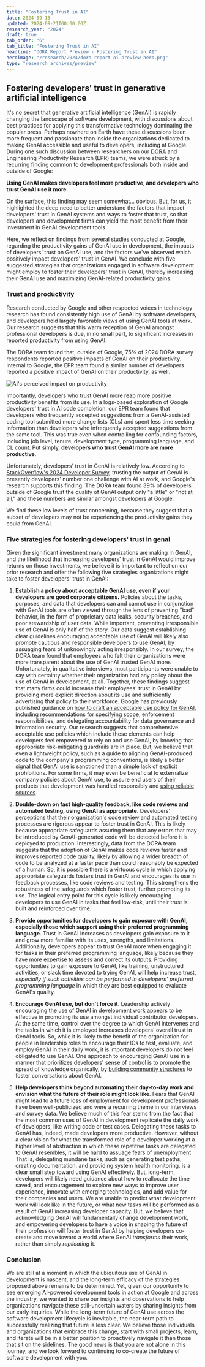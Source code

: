```yaml
---
title: "Fostering Trust in AI"
date: 2024-09-13
updated: 2024-09-21T00:00:00Z
research_year: "2024"
draft: true
tab_order: "6"
tab_title: "Fostering Trust in AI"
headline: "DORA Report Preview - Fostering Trust in AI"
heroimage: "/research/2024/dora-report-ai-preview-hero.png"
type: "research_archives/preview"
---
```


## Fostering developers' trust in generative artificial intelligence

It's no secret that generative artificial intelligence (GenAI) is rapidly changing the landscape of software development, with discussions about best practices for applying this transformative technology dominating the popular press. Perhaps nowhere on Earth have these discussions been more frequent and passionate than inside the organizations dedicated to making GenAI accessible and useful to developers, including at Google. During one such discussion between researchers on our [DORA](/research/team) and Engineering Productivity Research (EPR) teams, we were struck by a recurring finding common to development professionals both inside and outside of Google:

**Using GenAI makes developers feel more productive, and developers who trust GenAI use it more.**

On the surface, this finding may seem somewhat... obvious. But, for us, it highlighted the deep need to better understand the factors that impact developers' trust in GenAI systems and ways to foster that trust, so that developers and development firms can yield the most benefit from their investment in GenAI development tools.

Here, we reflect on findings from several studies conducted at Google, regarding the productivity gains of GenAI use in development, the impacts of developers' trust on GenAI use, and the factors we've observed which positively impact developers' trust in GenAI. We conclude with five suggested strategies that organizations engaged in software development might employ to foster their developers' trust in GenAI, thereby increasing their GenAI use and maximizing GenAI-related productivity gains.

### Trust and productivity

Research conducted by Google and other respected voices in technology research has found consistently high use of GenAI by software developers, and developers hold largely favorable views of using GenAI tools at work. Our research suggests that this warm reception of GenAI amongst professional developers is due, in no small part, to significant increases in reported productivity from using GenAI.

The DORA team found that, outside of Google, 75% of 2024 DORA survey respondents reported positive impacts of GenAI on their productivity. Internal to Google, the EPR team found a similar number of developers reported a positive impact of GenAI on their productivity, as well.

![AI's perceived impact on productivity](ai-productivity-attitudes.png "AI's perceived impact on productivity")

Importantly, developers who trust GenAI more reap more positive productivity benefits from its use. In a logs-based exploration of Google developers' trust in AI code completion, our EPR team found that developers who frequently accepted suggestions from a GenAI-assisted coding tool submitted more change lists (CLs) and spent less time seeking information than developers who infrequently accepted suggestions from the same tool. This was true even when controlling for confounding factors, including job level, tenure, development type, programming language, and CL count. Put simply, **developers who trust GenAI more are more productive**.

Unfortunately, developers' trust in GenAI is relatively low. According to [StackOverflow's 2024 Developer Survey](https://survey.stackoverflow.co/2024/ai#developer-tools), trusting the output of GenAI is presently developers' number one challenge with AI at work, and Google's research supports this finding. The DORA team found 39% of developers outside of Google trust the quality of GenAI output only "a little" or "not at all," and these numbers are similar amongst developers at Google.

We find these low levels of trust concerning, because they suggest that a subset of developers may not be experiencing the productivity gains they could from GenAI.

### Five strategies for fostering developers' trust in genai

Given the significant investment many organizations are making in GenAI, and the likelihood that increasing developers' trust in GenAI would improve returns on those investments, we believe it is important to reflect on our prior research and offer the following five strategies organizations might take to foster developers' trust in GenAI:

1. **Establish a policy about acceptable GenAI use, even if your developers are good corporate citizens.** Policies about the tasks, purposes, and data that developers can and cannot use in conjunction with GenAI tools are often viewed through the lens of preventing "bad" behavior, in the form of proprietary data leaks, security breaches, and poor stewardship of user data. While important, preventing irresponsible use of GenAI is only half of the story. Our data suggest establishing clear guidelines encouraging acceptable use of GenAI will likely also promote cautious and responsible developers to use GenAI, by assuaging fears of unknowingly acting irresponsibly. In our survey, the DORA team found that employees who felt their organizations were more transparent about the use of GenAI trusted GenAI more. Unfortunately, in qualitative interviews, most participants were unable to say with certainty whether their organization had any policy about the use of GenAI in development, at all. Together, these findings suggest that many firms could increase their employees' trust in GenAI by providing more explicit direction about its use and sufficiently advertising that policy to their workforce. Google has previously published guidance on [how to craft an acceptable use policy for GenAI](https://cloud.google.com/transform/how-to-craft-an-acceptable-use-policy-for-gen-ai-and-look-smart-doing-it), including recommendations for specifying scope, enforcement responsibilities, and delegating accountability for data governance and information security. Our research suggests that comprehensive acceptable use policies which include these elements can help developers feel empowered to rely on and use GenAI, by knowing that appropriate risk-mitigating guardrails are in place. But, we believe that even a lightweight policy, such as a guide to aligning GenAI-produced code to the company's programming conventions, is likely a better signal that GenAI use is sanctioned than a simple lack of explicit prohibitions. For some firms, it may even be beneficial to externalize company policies about GenAI use, to assure end users of their products that development was handled responsibly and [using reliable sources](https://cloud.google.com/gemini/docs/discover/works#how-when-gemini-cites-sources).

1. **Double-down on fast high-quality feedback, like code reviews and automated testing, using GenAI as appropriate**. Developers' perceptions that their organization's code review and automated testing processes are rigorous appear to foster trust in GenAI. This is likely because appropriate safeguards assuring them that any errors that may be introduced by GenAI-generated code will be detected before it is deployed to production. Interestingly, data from the DORA team suggests that the adoption of GenAI makes code reviews faster and improves reported code quality, likely by allowing a wider breadth of code to be analyzed at a faster pace than could reasonably be expected of a human. So, it is possible there is a virtuous cycle in which applying appropriate safeguards fosters trust in GenAI and encourages its use in feedback processes, like code reviews and testing. This strengthens the robustness of the safeguards which foster trust, further promoting its use. The logical entry point for this cycle is likely encouraging developers to use GenAI in tasks that feel low-risk, until their trust is built and reinforced over time.

1. **Provide opportunities for developers to gain exposure with GenAI, especially those which support using their preferred programming language**. Trust in GenAI increases as developers gain exposure to it and grow more familiar with its uses, strengths, and limitations. Additionally, developers appear to trust GenAI more when engaging it for tasks in their preferred programming language, likely because they have more expertise to assess and correct its outputs. Providing opportunities to gain exposure to GenAI, like training, unstructured activities, or slack time devoted to trying GenAI, will help increase trust, _especially if such activities can be performed in developers' preferred programming language_ in which they are best equipped to evaluate GenAI's quality.

1. **Encourage GenAI use, but don't force it**. Leadership actively encouraging the use of GenAI in development work appears to be effective in promoting its use amongst individual contributor developers. At the same time, control over the degree to which GenAI intervenes and the tasks in which it is employed increases developers' overall trust in GenAI tools. So, while it is likely to the benefit of the organization for people in leadership roles to encourage their ICs to test, evaluate, and employ GenAI in their daily work, it is important developers do not feel obligated to use GenAI. One approach to encouraging GenAI use in a manner that prioritizes developers' sense of control is to promote the spread of knowledge organically, by [building community structures](/guides/devops-culture-transform/#build-community-structures-to-spread-knowledge) to foster conversations about GenAI.

1. **Help developers think beyond automating their day-to-day work and envision what the future of their role might look like**. Fears that GenAI might lead to a future loss of employment for development professionals have been well-publicized and were a recurring theme in our interviews and survey data. We believe much of this fear stems from the fact that the most common uses of GenAI in development replicate the daily work of developers, like writing code or test cases. Delegating these tasks to GenAI has, indeed, made developers more productive. However, without a clear vision for what the transformed role of a developer working at a higher level of abstraction in which these repetitive tasks are delegated to GenAI resembles, it will be hard to assuage fears of unemployment. That is, delegating mundane tasks, such as generating test paths, creating documentation, and providing system health monitoring, is a clear small step toward using GenAI effectively. But, long-term, developers will likely need guidance about how to reallocate the time saved, and encouragement to explore new ways to improve user experience, innovate with emerging technologies, and add value for their companies and users. We are unable to predict what development work will look like in the future, or what new tasks will be performed as a result of GenAI increasing developer capacity. But, we believe that acknowledging GenAI will fundamentally change development work, and empowering developers to have a voice in shaping the future of their profession will foster trust in GenAI by helping developers co-create and move toward a world where GenAI _transforms_ their work, rather than simply _replicating_ it.

### Conclusion

We are still at a moment in which the ubiquitous use of GenAI in development is nascent, and the long-term efficacy of the strategies proposed above remains to be determined. Yet, given our opportunity to see emerging AI-powered development tools in action at Google and across the industry, we wanted to share our insights and observations to help organizations navigate these still-uncertain waters by sharing insights from our early inquiries. While the long-term future of GenAI use across the software development lifecycle is inevitable, the near-term path to successfully realizing that future is less clear.  We believe those individuals and organizations that embrace this change, start with small projects, learn, and iterate will be in a better position to proactively navigate it than those that sit on the sidelines.  The good news is that you are not alone in this journey, and we look forward to continuing to co-create the future of software development with you.